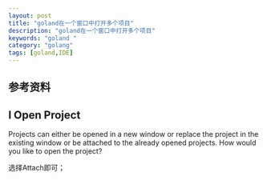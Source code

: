 ```yaml
---
layout: post
title: "goland在一个窗口中打开多个项目"
description: "goland在一个窗口中打开多个项目"
keywords: "goland "
category: "golang"
tags: [goland,IDE]
---
```


## 参考资料

## I Open Project
Projects can either be opened in a new window or replace the project in the existing window or be attached to the already opened projects. 
How would you like to open the project?

选择Attach即可；




